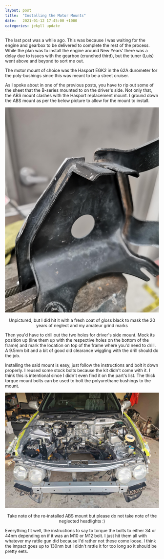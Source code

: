 ```yaml
---
layout: post
title:  "Installing the Motor Mounts"
date:   2021-01-12 17:45:00 +1000
categories: jekyll update
---
```


The last post was a while ago. This was because I was waiting for the engine and gearbox to be delivered to complete the rest of the process. While the plan was to install the engine around New Years' there was a delay due to issues with the gearbox (crunched third), but the tuner (Luis) went above and beyond to sort me out.

The motor mount of choice was the Hasport EGK2 in the 62A durometer for the poly-bushings since this was meant to be a street cruiser.

As I spoke about in one of the previous posts, you have to rip out some of the sheet that the B-series mounted to on the driver's side. Not only that, the ABS mount clashes with the Hasport replacement mount. I ground down the ABS mount as per the below picture to allow for the mount to install.

![mount](/images/mount_1.jpg)<center>
Unpictured, but I did hit it with a fresh coat of gloss black to mask the 20 years of neglect and my amateur grind marks
</center> 

Then you'd have to drill out the two holes for driver's side mount. Mock its position up (line them up with the respective holes on the bottom of the frame) and mark the location on top of the frame where you'd need to drill. A 9.5mm  bit and a bit of good old clearance wiggling with the drill should do the job.


Installing the said mount is easy, just follow the instructions and bolt it down properly. I reused some stock bolts because the kit didn't come with it. I think this is intentional since I didn't even find it on the part's list. The thick torque mount bolts can be used to bolt the polyurethane bushings to the mount.

![mount](/images/mount_2.jpg)<center>
Take note of the re-installed ABS mount but please do not take note of the neglected headlights :)
</center> 

Everything fit well, the instructions to say to torque the bolts to either 34 or 44nm depending on if it was an M10 or M12 bolt. I just hit them all with whatever my rattle gun did because I'd rather not these come loose. I think the impact goes up to 130nm but I didn't rattle it for too long so it should be pretty eets.